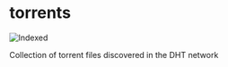 torrents 
========
![Indexed](https://img.shields.io/badge/indexed-46272-blue)

Collection of torrent files discovered in the DHT network
